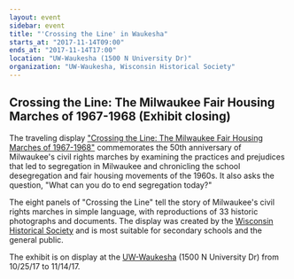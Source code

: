```yaml
---
layout: event
sidebar: event
title: "'Crossing the Line' in Waukesha"
starts_at: "2017-11-14T09:00"
ends_at: "2017-11-14T17:00"
location: "UW-Waukesha (1500 N University Dr)"
organization: "UW-Waukesha, Wisconsin Historical Society"
---
```


## Crossing the Line: The Milwaukee Fair Housing Marches of 1967-1968 (Exhibit closing) 

The traveling display ["Crossing the Line: The Milwaukee Fair Housing Marches of 1967-1968"](https://www.wisconsinhistory.org/calendar/series/43/crossing-the-line) commemorates the 50th anniversary of Milwaukee's civil rights marches by examining the practices and prejudices that led to segregation in Milwaukee and chronicling the school desegregation and fair housing movements of the 1960s. It also asks the question, "What can you do to end segregation today?"
 
The eight panels of "Crossing the Line" tell the story of Milwaukee's civil rights marches in simple language, with reproductions of 33 historic photographs and documents. The display was created by the [Wisconsin Historical Society](https://www.wisconsinhistory.org) and is most suitable for secondary schools and the general public.
 
The exhibit is on display at the [UW-Waukesha](http://waukesha.uwc.edut) (1500 N University Dr) from 10/25/17 to 11/14/17.
